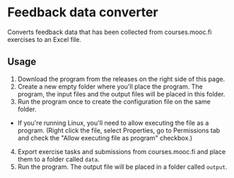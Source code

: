 # Feedback data converter

Converts feedback data that has been collected from courses.mooc.fi exercises to an Excel file.

## Usage

1. Download the program from the releases on the right side of this page.
2. Create a new empty folder where you'll place the program. The program, the input files and the output files will be placed in this folder.
3. Run the program once to create the configuration file on the same folder.
  - If you're running Linux, you'll need to allow executing the file as a program. (Right click the file, select Properties, go to Permissions tab and check the "Allow executing file as program" checkbox.)
4. Export exercise tasks and submissions from courses.mooc.fi and place them to a folder called `data`.
5. Run the program. The output file will be placed in a folder called `output`.

